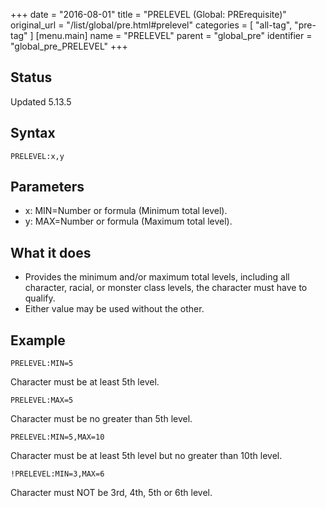 +++
date = "2016-08-01"
title = "PRELEVEL (Global: PRErequisite)"
original_url = "/list/global/pre.html#prelevel"
categories = [ "all-tag", "pre-tag" ]
[menu.main]
    name = "PRELEVEL"
    parent = "global_pre"
    identifier = "global_pre_PRELEVEL"
+++

## Status

Updated 5.13.5

## Syntax

`PRELEVEL:x,y`

## Parameters

-   x: MIN=Number or formula (Minimum total level).
-   y: MAX=Number or formula (Maximum total level).



What it does
------------

-   Provides the minimum and/or maximum total levels, including all
    character, racial, or monster class levels, the character must have
    to qualify.
-   Either value may be used without the other.

Example
-------

`PRELEVEL:MIN=5`

Character must be at least 5th level.

`PRELEVEL:MAX=5`

Character must be no greater than 5th level.

`PRELEVEL:MIN=5,MAX=10`

Character must be at least 5th level but no greater than 10th level.

`!PRELEVEL:MIN=3,MAX=6`

Character must NOT be 3rd, 4th, 5th or 6th level.

